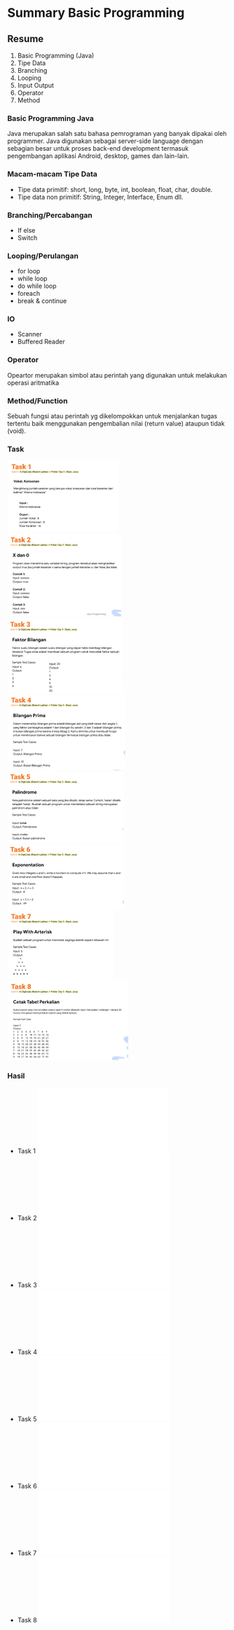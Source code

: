 # Summary Basic Programming

## Resume
1. Basic Programming (Java)
2. Tipe Data
3. Branching
4. Looping
5. Input Output
6. Operator 
7. Method

### Basic Programming Java
Java merupakan salah satu bahasa pemrograman yang banyak dipakai oleh programmer. Java digunakan sebagai server-side language dengan sebagian besar untuk proses back-end development termasuk pengembangan aplikasi Android, desktop, games dan lain-lain.

### Macam-macam Tipe Data
- Tipe data primitif: short, long, byte, int, boolean, float, char, double.
- Tipe data non primitif: String, Integer, Interface, Enum dll.

### Branching/Percabangan
- If else
- Switch

### Looping/Perulangan
- for loop
- while loop
- do while loop
- foreach
- break & continue

### IO
- Scanner
- Buffered Reader

### Operator
Opeartor merupakan simbol atau perintah yang digunakan untuk melakukan operasi aritmatika

### Method/Function
Sebuah fungsi atau perintah yg dikelompokkan untuk menjalankan tugas tertentu baik menggunakan pengembalian nilai (return value) ataupun tidak (void).

### Task
![tugas1](./screenshots/task1.PNG)
![tugas2](./screenshots/task2.PNG)
![tugas3](./screenshots/task3.PNG)
![tugas4](./screenshots/task4.PNG)
![tugas5](./screenshots/task5.PNG)
![tugas6](./screenshots/task6.PNG)
![tugas7](./screenshots/task7.PNG)
![tugas8](./screenshots/task8.PNG)

### Hasil
- Task 1 ![task1](./praktikum/VokalKonsonan.java)
- Task 2 ![task2](./praktikum/XdanO.java)
- Task 3 ![task3](./praktikum/FaktorBilangan.java)
- Task 4 ![task4](./praktikum/Prima.java)
- Task 5 ![task5](./praktikum/Palindrome.java)
- Task 6 ![task6](./praktikum/Exponentation.java)
- Task 7 ![task7](./praktikum/Arterisk.java)
- Task 8 ![task8](./praktikum/Perkalian.java)